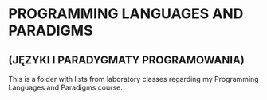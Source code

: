 # PROGRAMMING LANGUAGES AND PARADIGMS
## (JĘZYKI I PARADYGMATY PROGRAMOWANIA)
This is a folder with lists from laboratory classes regarding my Programming Languages and Paradigms course.
